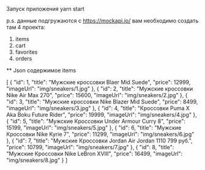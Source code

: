 Запуск приложения yarn start

p.s. данные подгружаются с https://mockapi.io/ 
вам необходимо создать там 4 проекта:
1) items
2) cart
3) favorites
4) orders

** Json содержимое items

[
 {
  "id": 1,
  "title": "Мужские кроссовки  Blaer Mid Suede",
  "price": 12999,
  "imageUrl": "img/sneakers/1.jpg"
 },
 {
  "id": 2,
  "title": "Мужские кроссовки Nike Air Max 270",
  "price": 15600,
  "imageUrl": "img/sneakers/2.jpg"
 },
 {
  "id": 3,
  "title": "Мужские кроссовки Nike Blazer Mid Suede",
  "price": 8499,
  "imageUrl": "img/sneakers/3.jpg"
 },
 {
  "id": 4,
  "title": "Кроссовки Puma X Aka Boku Future Rider",
  "price": 19999,
  "imageUrl": "img/sneakers/4.jpg"
 },
 {
  "id": 5,
  "title": "Мужские Кроссовки Under Armour Curry 8",
  "price": 15199,
  "imageUrl": "img/sneakers/5.jpg"
 },
 {
  "id": 6,
  "title": "Мужские Кроссовки Nike Kyrie 7",
  "price": 11299,
  "imageUrl": "img/sneakers/6.jpg"
 },
 {
  "id": 7,
  "title": "Мужские Кроссовки Jordan Air Jordan 1110 799 руб.",
  "price": 10799,
  "imageUrl": "img/sneakers/7.jpg"
 },
 {
  "id": 8,
  "title": "Мужские Кроссовки Nike LeBron XVIII",
  "price": 16499,
  "imageUrl": "img/sneakers/8.jpg"
 }
]
